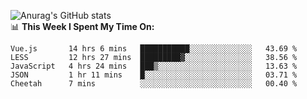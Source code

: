 
![Anurag's GitHub stats](https://github-readme-stats.vercel.app/api?username=supergczh&show_icons=true&theme=radical)
<br />
📊 **This Week I Spent My Time On:**

<!--START_SECTION:waka-->
```text
Vue.js       14 hrs 6 mins   ███████████░░░░░░░░░░░░░░   43.69 % 
LESS         12 hrs 27 mins  █████████▓░░░░░░░░░░░░░░░   38.56 % 
JavaScript   4 hrs 24 mins   ███▒░░░░░░░░░░░░░░░░░░░░░   13.63 % 
JSON         1 hr 11 mins    █░░░░░░░░░░░░░░░░░░░░░░░░   03.71 % 
Cheetah      7 mins          ░░░░░░░░░░░░░░░░░░░░░░░░░   00.40 % 
```
<!--END_SECTION:waka-->
